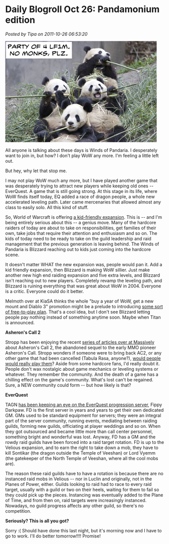 # Daily Blogroll Oct 26: Pandamonium edition

*Posted by Tipa on 2011-10-26 06:53:20*

[![](../uploads/2011/10/pandamonium.png "Does anyone even LFG any more?")](../uploads/2011/10/pandamonium.png)

All anyone is talking about these days is Winds of Pandaria. I desperately want to join in, but how? I don't play WoW any more. I'm feeling a little left out.

But hey, why let that stop me.

I may not play WoW much any more, but I have played another game that was desperately trying to attract new players while keeping old ones -- EverQuest. A game that is still going strong. At this stage in its life, where WoW finds itself today, EQ added a race of dragon people, a whole new accelerated leveling path. Later came mercenaries that allowed almost any class to easily solo. All this kind of stuff.

So, World of Warcraft is offering [a kid-friendly expansion](http://tagn.wordpress.com/2011/10/22/and-then-i-told-my-daughter-about-pet-battles/). This is -- and I'm being entirely serious about this -- a genius move. Many of the hardcore raiders of today are about to take on responsibilities, get families of their own, take jobs that require their attention and enthusiasm and so on. The kids of today need to be ready to take on the guild leadership and raid management that the previous generation is leaving behind. The Winds of Pandaria is Blizzard reaching out to kids just coming into the hardcore scene.

It doesn't matter WHAT the new expansion was, people would pan it. Add a kid friendly expansion, then Blizzard is making WoW sillier. Just make another new high end raiding expansion and five extra levels, and Blizzard isn't reaching out to new players. Completely revamp the leveling path, and Blizzard is ruining everything that was great about WoW in 2004. Everyone is a critic. Everyone could do it better.

Melmoth over at KiaSA thinks the whole "buy a year of WoW, get a new mount and Diablo 3" promotion might be a prelude to introducing [some sort of free-to-play plan](http://www.kiasa.org/2011/10/26/all-life-is-an-experiment-the-more-experiments-you-make-the-better/). That's a cool idea, but I don't see Blizzard letting people pay nothing instead of something anytime soon. Maybe when Titan is announced.

**Asheron's Call 2**

Stropp has been enjoying the recent [series of articles over at Massively](http://massively.joystiq.com/2011/10/25/the-game-archaeologist-answers-asherons-call-2-the-community/) about Asheron's Call 2, the abandoned sequel to the early MMO pioneer Asheron's Call. Stropp wonders if someone were to bring back AC2, or any other game that had been cancelled (Tabula Rasa, anyone?), [would people would really play them](http://stroppsworld.com/2011/10/26/would-you-play-a-rezzed-game/)? Aside from some hardcore fans, I'd really doubt it. People don't wax nostalgic about game mechanics or leveling systems or whatever. They remember the community. And the death of a game has a chilling effect on the game's community. What's lost can't be regained. Sure, a NEW community could form -- but how likely is that?

**EverQuest**

TAGN [has been keeping an eye on the EverQuest progression server](http://tagn.wordpress.com/2011/10/26/a-kinder-and-gentler-fippy-darkpaw-for-raiding-guilds/), Fippy Darkpaw. FD is the first server in years and years to get their own dedicated GM. GMs used to be standard equipment for servers; they were an integral part of the server community, running events, mediating between raiding guilds, forming new guilds, officiating at player weddings and so on. When they got outsourced and became little more than call center personnel, something bright and wonderful was lost. Anyway, FD has a GM and the rowdy raid guilds have been forced into a raid target rotation. FD is up to the Velious expansion, and to earn the right to take down a mob, they have to kill Sontikar (the dragon outside the Temple of Veeshan) or Lord Vyemm (the gatekeeper of the North Temple of Veeshan, where all the cool mobs are).

The reason these raid guilds have to have a rotation is because there are no instanced raid mobs in Velious -- nor in Luclin and originally, not in the Planes of Power, either. Guilds looking to raid had to race to every raid target, usually with a guild or two on their heels, waiting for them to fail so they could pick up the pieces. Instancing was eventually added to the Plane of Time, and from then on, raid targets were increasingly instanced. Nowadays, no guild progress affects any other guild, so there's no competition.

**Seriously? This is all you got?**

Sorry :( Should have done this last night, but it's morning now and I have to go to work. I'll do better tomorrow!!!! Promise!
